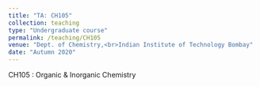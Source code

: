 ```yaml
---
title: "TA: CH105"
collection: teaching
type: "Undergraduate course"
permalink: /teaching/CH105
venue: "Dept. of Chemistry,<br>Indian Institute of Technology Bombay"
date: "Autumn 2020"
---
```


CH105 : Organic & Inorganic Chemistry
